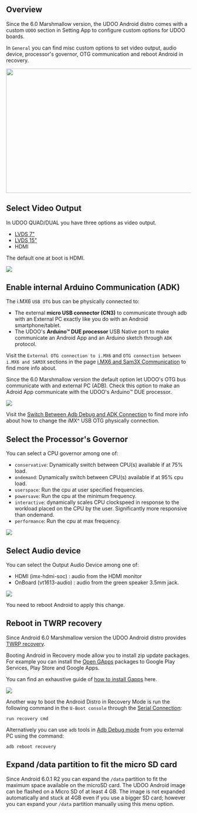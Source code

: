 ## Overview

Since the 6.0 Marshmallow version, the UDOO Android distro comes with a custom `UDOO` section in Setting App to configure custom options for UDOO boards.

In `General` you can find misc custom options to set video output, audio device, processor's governor, OTG communication and reboot Android in recovery.

<img style="width:600px; height:338px" src="../img/android_setting/setting_udoo_general.png">

## Select Video Output

In UDOO QUAD/DUAL you have three options as video output.

 * [LVDS 7"](http://shop.udoo.org/accessories/video-kit-7-touch-for-quaddual.html)
 * [LVDS 15"](http://shop.udoo.org/accessories/video-kit-15-6-lvds-for-quaddual.html)
 * HDMI

The default one at boot is HDMI.

<img src="../img/android_setting/setting_udoo_vidout.png">

## Enable internal Arduino Communication (ADK)

The i.MX6 `USB OTG` bus can be physically connected to:
 * The external **micro USB connector (CN3)** to communicate through adb with an External PC exactly like you do with an Android smartphone/tablet.
 * The UDOO's **Arduino&trade; DUE processor** USB Native port to make communicate an Android App and an Arduino sketch through `ADK` protocol.

Visit the `External OTG connection to i.MX6` and `OTG connection between i.MX6 and SAM3X` sections in the page [i.MX6 and Sam3X Communication](!Hardware_&_Accessories/IMX6_And_Sam3X_Communication) to find more info about.

Since the 6.0 Marshmallow version the default option let UDOO's OTG bus communicate with and external PC (ADB). Check this option to make an Adroid App communicate with the UDOO's Arduino&trade; DUE processor.

<img src="../img/android_setting/setting_udoo_intotg.png">

Visit the [Switch Between Adb Debug and ADK Connection](!Cookbook_Android/Switch_Between_Adb_Debug_And_ADK_Connection) to find more info about how to change the iMX^ USB OTG physically connection.


## Select the Processor's Governor

You can select a CPU governor among one of:

 * `conservative`: Dynamically switch between CPU(s) available if at 75% load.
 * `ondemand`: Dynamically switch between CPU(s) available if at 95% cpu load.
 * `userspace`:	Run the cpu at user specified frequencies.
 * `powersave`:	Run the cpu at the minimum frequency.
 * `interactive`: dynamically scales CPU clockspeed in response to the workload placed on the CPU by the user. Significantly more responsive than ondemand.
 * `performance`:	Run the cpu at max frequency.

<img src="../img/android_setting/setting_udoo_gov.png">

## Select Audio device

You can select the Output Audio Device among one of:

 * HDMI (imx-hdmi-soc) : audio from the HDMI monitor
 * OnBoard (vt1613-audio) : audio from the green speaker 3.5mm jack.

<img src="../img/android_setting/setting_udoo_auddev.png">

You need to reboot Android to apply this change.


## Reboot in TWRP recovery

Since Android 6.0 Marshmallow version the UDOO Android distro provides [TWRP recovery](https://twrp.me/).

Booting Android in Recovery mode allow you to install zip update packages. For example you can install the [Open GApps](http://opengapps.org/) packages to Google Play Services, Play Store and Google Apps.  

You can find an exhaustive guide of [how to install Gapps](!Cookbook_Android/How_To_Install_Gapps_On_UDOO_Running_Android) here.

<img src="../img/android_setting/setting_udoo_recovery.png">

Another way to boot the Android Distro in Recovery Mode is run the following command in the `U-Boot console` through the [Serial Connection](!Basic_Setup/Connecting_Via_Serial_Cable):

    run recovery cmd

Alternatively you can use `adb` tools in [Adb Debug mode](!Cookbook_Android/Switch_Between_Adb_Debug_And_ADK_Connection) from you external PC using the command:

    adb reboot recovery


## Expand /data partition to fit the micro SD card

Since Android 6.0.1 R2 you can expand the `/data` partition to fit the maximum space available on the microSD card. The UDOO Android image can be flashed on a Micro SD of at least 4 GB. The image is not expanded automatically and stuck at 4GB even if you use a bigger SD card; however you can expand your `/data` partition manually using this menu option.
